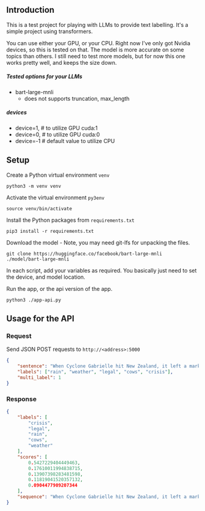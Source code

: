 ## Introduction
This is a test project for playing with LLMs to provide text labelling. It's a simple project using transformers. 

You can use either your GPU, or your CPU. Right now I've only got Nvidia devices, so this is tested on that. 
The model is more accurate on some topics than others. I still need to test more models, but for now this one works pretty well, and keeps the size down. 

##### Tested options for your LLMs
- bart-large-mnli
  - does not supports truncation, max_length

##### devices
- device=1, # to utilize GPU cuda:1
- device=0, # to utilize GPU cuda:0
- device=-1 # default value to utilize CPU

## Setup 

Create a Python virtual environment `venv`
```
python3 -m venv venv
```

Activate the virtual environment `py3env`
```
source venv/bin/activate
```

Install the Python packages from `requirements.txt`
```
pip3 install -r requirements.txt
```

Download the model - Note, you may need git-lfs for unpacking the files. 
```
git clone https://huggingface.co/facebook/bart-large-mnli ./model/bart-large-mnli
```

In each script, add your variables as required. You basically just need to set the device, and model location. 

Run the app, or the api version of the app.
```
python3 ./app-api.py
```

## Usage for the API

### Request
Send JSON POST requests to `http://<address>:5000`
```json
{
	"sentence": "When Cyclone Gabrielle hit New Zealand, it left a mark on us beyond the physical destruction.  In this series of short films, made with the support of NZ On Air, four directors confront the deeper impact on four of our worst-affected communities - Esk Valley in Hawke’s Bay, State Highway 35 around East Cape, and Muriwai and Te Henga/Bethells Beach on Auckland’s West Coast. Te Henga residents are mourning not just where they live, but a part of who they are, says Anna Marbrook. “We have experienced the land literally falling away under our feet. ”The River Memory director and Te Henga resident uses the term “ecological grief” to explain it. “It’s a loss of a way of life or a loss of something you thought was going to be, but in fact, it’s not going to be like that in the future. ”Te Henga, or Bethells Beach, is a small and tight-knit community of several hundred people on the west coast of the North Island, near Auckland. Residents are still cleaning up following the destruction from Cyclone Gabrielle on the 13th and 14th of February, but the film describes how the damage goes much deeper. Gabrielle has permanently damaged the landscape in which multiple generations have lived, worked, and made memories. The Waitākere river level rose dramatically during the cyclone, leading to the damage and destruction of bridges and houses throughout the settlement. Marbrook said afterwards she could see great open wounds where sections of hillsides had fallen, tracts of the native bush had been ripped out and tonnes of farmland had quite literally slumped. ",
	"labels": ["rain", "weather", "legal", "cows", "crisis"],
	"multi_label": 1
}
```

### Response
```json
{
	"labels": [
		"crisis",
		"legal",
		"rain",
		"cows",
		"weather"
	],
	"scores": [
		0.5427229404449463,
		0.17610011994838715,
		0.13907398283481598,
		0.11819041520357132,
		0.0904477909207344
	],
	"sequence": "When Cyclone Gabrielle hit New Zealand, it left a mark on us beyond the physical destruction.  In this series of short films, made with the support of NZ On Air, four directors confront the deeper impact on four of our worst-affected communities - Esk Valley in Hawke’s Bay, State Highway 35 around East Cape, and Muriwai and Te Henga/Bethells Beach on Auckland’s West Coast. Te Henga residents are mourning not just where they live, but a part of who they are, says Anna Marbrook. “We have experienced the land literally falling away under our feet. ”The River Memory director and Te Henga resident uses the term “ecological grief” to explain it. “It’s a loss of a way of life or a loss of something you thought was going to be, but in fact, it’s not going to be like that in the future. ”Te Henga, or Bethells Beach, is a small and tight-knit community of several hundred people on the west coast of the North Island, near Auckland. Residents are still cleaning up following the destruction from Cyclone Gabrielle on the 13th and 14th of February, but the film describes how the damage goes much deeper. Gabrielle has permanently damaged the landscape in which multiple generations have lived, worked, and made memories. The Waitākere river level rose dramatically during the cyclone, leading to the damage and destruction of bridges and houses throughout the settlement. Marbrook said afterwards she could see great open wounds where sections of hillsides had fallen, tracts of the native bush had been ripped out and tonnes of farmland had quite literally slumped. "
}
```

